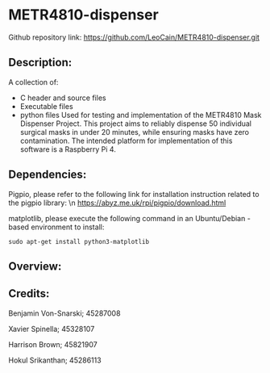 # METR4810-dispenser
Github repository link:
https://github.com/LeoCain/METR4810-dispenser.git

## Description:
A collection of:
- C header and source files
- Executable files
- python files
Used for testing and implementation of the METR4810 Mask Dispenser Project. This project aims to reliably dispense 50 individual surgical masks in under 20 minutes, while ensuring masks have zero contamination. The intended platform for implementation of this software is a Raspberry Pi 4.

## Dependencies:
Pigpio, please refer to the following link for installation instruction related to the pigpio library: \n
https://abyz.me.uk/rpi/pigpio/download.html

matplotlib, please execute the following command in an Ubuntu/Debian - based environment to install:
```linux
sudo apt-get install python3-matplotlib
```

## Overview:
## Credits:
Benjamin Von-Snarski; 45287008

Xavier Spinella; 45328107

Harrison Brown; 45821907

Hokul Srikanthan; 45286113
